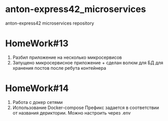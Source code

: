 # anton-express42_microservices
anton-express42 microservices repository

# HomeWork#13
1) Разбил приложение на несколько микросервисов
2) Запущено микросервисное приложение + сделан волюм для БД для хранения постов после ребута контейнера


# HomeWork#14
1) Работа с докер сетями
2) Использование Docker-compose
Префикс задается в соответствии от названия дериктории. Можно настроить через .env
